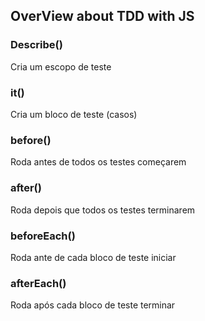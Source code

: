 ## OverView about TDD with JS
 
### Describe()
Cria um escopo de teste
  
### it()
Cria um bloco de teste (casos)
  
### before()
Roda antes de todos os testes começarem
  
### after()
Roda depois que todos os testes terminarem 
  
### beforeEach()
Roda ante de cada bloco de teste iniciar
  
### afterEach()
Roda após cada bloco de teste terminar
 

 